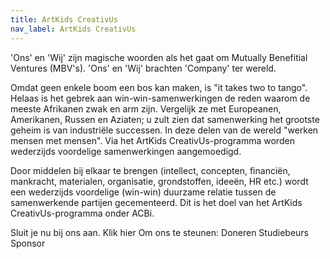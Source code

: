 ```yaml
---
title: ArtKids CreativUs
nav_label: ArtKids CreativUs
---
```

'Ons' en 'Wij' zijn magische woorden als het gaat om Mutually Benefitial Ventures (MBV's). 'Ons' en 'Wij' brachten 'Company' ter wereld.

Omdat geen enkele boom een bos kan maken, is "it takes two to tango". Helaas is het gebrek aan win-win-samenwerkingen de reden waarom de meeste Afrikanen zwak en arm zijn. Vergelijk ze met Europeanen, Amerikanen, Russen en Aziaten; u zult zien dat samenwerking het grootste geheim is van industriële successen.
In deze delen van de wereld "werken mensen met mensen".
Via het ArtKids CreativUs-programma worden wederzijds voordelige samenwerkingen aangemoedigd.

Door middelen bij elkaar te brengen (intellect, concepten, financiën, mankracht, materialen, organisatie, grondstoffen, ideeën, HR etc.) wordt een wederzijds voordelige (win-win) duurzame relatie tussen de samenwerkende partijen gecementeerd.
Dit is het doel van het ArtKids CreativUs-programma onder ACBi.

Sluit je nu bij ons aan. Klik hier
Om ons te steunen:
Doneren
Studiebeurs
Sponsor